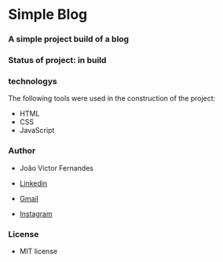 # Simple Blog

### A simple project build of a blog

### Status of project: in build

### technologys

The following tools were used in the construction of the project:

- HTML
- CSS
- JavaScript

### Author

 - João Victor Fernandes

  - [Linkedin](https://www.linkedin.com/in/jo%C3%A3o-victor-fernandes-b84a581a7/)
  - [Gmail](https://mail.google.com/mail/joaovictorfernandespinto#gmail.com)
  - [Instagram](https://www.instagram.com/jakvictor234/)

 ### License
  - MIT license

